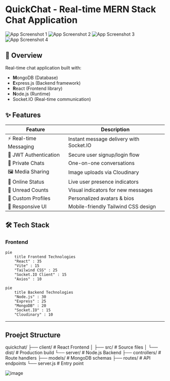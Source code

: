 # QuickChat - Real-time MERN Stack Chat Application

![App Screenshot 1](https://github.com/user-attachments/assets/33986255-5ad0-48ef-866f-f4b68df68b85)
![App Screenshot 2](https://github.com/user-attachments/assets/5672a4ae-2b72-4d0d-a36d-ae1f886ef2c8)
![App Screenshot 3](https://github.com/user-attachments/assets/ebd22bdb-bbd6-4133-be90-453bf804e771)
![App Screenshot 4](https://github.com/user-attachments/assets/fed94850-7ab6-4e35-8e1c-7aa2e5cfa69f)

## 📌 Overview
Real-time chat application built with:
- **M**ongoDB (Database)
- **E**xpress.js (Backend framework)
- **R**eact (Frontend library)
- **N**ode.js (Runtime)
- Socket.IO (Real-time communication)

## ✨ Features
| Feature | Description |
|---------|-------------|
| ⚡ Real-time Messaging | Instant message delivery with Socket.IO |
| 🔐 JWT Authentication | Secure user signup/login flow |
| 👥 Private Chats | One-on-one conversations |
| 🖼️ Media Sharing | Image uploads via Cloudinary |
| 💬 Online Status | Live user presence indicators |
| 🔔 Unread Counts | Visual indicators for new messages |
| 🎨 Custom Profiles | Personalized avatars & bios |
| 📱 Responsive UI | Mobile-friendly Tailwind CSS design |

## 🛠️ Tech Stack
### Frontend
```mermaid
pie
    title Frontend Technologies
    "React" : 35
    "Vite" : 15
    "Tailwind CSS" : 25
    "Socket.IO Client" : 15
    "Axios" : 10
```

```mermaid
pie
    title Backend Technologies
    "Node.js" : 30
    "Express" : 25
    "MongoDB" : 20
    "Socket.IO" : 15
    "Cloudinary" : 10
```


-----
## Proejct Structure
quickchat/
├── client/               # React Frontend
│   ├── src/              # Source files
│   └── dist/             # Production build
└── server/               # Node.js Backend
    ├── controllers/      # Route handlers
    ├── models/           # MongoDB schemas
    ├── routes/           # API endpoints
    └── server.js         # Entry point

![image](https://github.com/user-attachments/assets/cec77199-84f0-427f-b009-1b819c9e829f)

